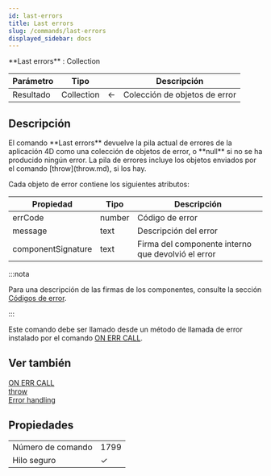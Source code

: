```yaml
---
id: last-errors
title: Last errors
slug: /commands/last-errors
displayed_sidebar: docs
---
```


<!--REF #_command_.Last errors.Syntax-->**Last errors**  : Collection<!-- END REF-->
<!--REF #_command_.Last errors.Params-->
| Parámetro | Tipo |  | Descripción |
| --- | --- | --- | --- |
| Resultado | Collection | &#8592; | Colección de objetos de error |

<!-- END REF-->

## Descripción 

<!--REF #_command_.Last errors.Summary-->El comando **Last errors** devuelve la pila actual de errores de la aplicación 4D como una colección de objetos de error, o **null** si no se ha producido ningún error.<!-- END REF--> La pila de errores incluye los objetos enviados por el comando [throw](throw.md), si los hay.

Cada objeto de error contiene los siguientes atributos:

| **Propiedad**      | **Tipo** | **Descripción**                                    |
| ------------------ | -------- | -------------------------------------------------- |
| errCode            | number   | Código de error                                    |
| message            | text     | Descripción del error                              |
| componentSignature | text     | Firma del componente interno que devolvió el error |
  
  
:::nota

Para una descripción de las firmas de los componentes, consulte la sección [Códigos de error](../Concepts/error-handling.md#error-codes).
 
:::

Este comando debe ser llamado desde un método de llamada de error instalado por el comando [ON ERR CALL](on-err-call.md). 


## Ver también 

[ON ERR CALL](on-err-call.md)  
[throw](throw.md)  
[Error handling](../Concepts/error-handling.md)

## Propiedades

|  |  |
| --- | --- |
| Número de comando | 1799 |
| Hilo seguro | &check; |


